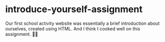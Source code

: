 # introduce-yourself-assignment
Our first school activity website was essentially a brief introduction about ourselves, created using HTML. And I think I cooked well on this assignment.  👨‍🍳
